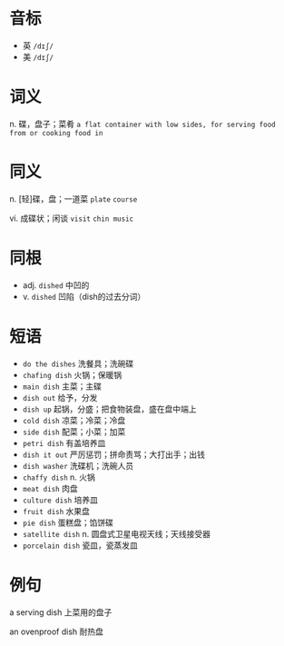 # 音标

- 英 `/dɪʃ/`
- 美 `/dɪʃ/`

# 词义

n. 碟，盘子；菜肴
`a flat container with low sides, for serving food from or cooking food in`

# 同义

n. [轻]碟，盘；一道菜
`plate` `course`

vi. 成碟状；闲谈
`visit` `chin music`

# 同根

- adj. `dished` 中凹的
- v. `dished` 凹陷（dish的过去分词）

# 短语

- `do the dishes` 洗餐具；洗碗碟
- `chafing dish` 火锅；保暖锅
- `main dish` 主菜；主碟
- `dish out` 给予，分发
- `dish up` 起锅，分盛；把食物装盘，盛在盘中端上
- `cold dish` 凉菜；冷菜；冷盘
- `side dish` 配菜；小菜；加菜
- `petri dish` 有盖培养皿
- `dish it out` 严厉惩罚；拼命责骂；大打出手；出钱
- `dish washer` 洗碟机；洗碗人员
- `chaffy dish` n. 火锅
- `meat dish` 肉盘
- `culture dish` 培养皿
- `fruit dish` 水果盘
- `pie dish` 蛋糕盘；馅饼碟
- `satellite dish` n. 圆盘式卫星电视天线；天线接受器
- `porcelain dish` 瓷皿，瓷蒸发皿

# 例句

a serving dish
上菜用的盘子

an ovenproof dish
耐热盘


